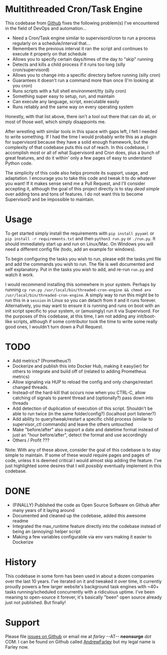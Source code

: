# Multithreaded Cron/Task Engine

This codebase from [Github](https://github.com/DevOps-Nirvana/threaded-cron-task-engine) fixes the following problem(s) I've encountered in the field of DevOps and automation...

* Need a Cron/Task engine similar to supervisord/cron to run a process regularly on a schedule/interval that...
* Remembers the previous interval it ran the script and continues to execute it properly on that schedule
* Allows you to specify certain days/times of the day to "skip" running
* Detects and kills a child process if it runs too long (silly cron/supervisord)
* Allows you to change into a specific directory before running (silly cron)
* Guarantees it doesn't run a command more than once (I'm looking at you cron)
* Runs scripts with a full shell environment/tty (silly cron)
* Something super easy to setup, run, and maintain
* Can execute any language, script, executable easily
* Runs reliably and the same way on every operating system

Honestly, with that list above, there isn't a tool out there that can do all, or most of those _well_, which simply disappoints me.

After wrestling with similar tools in this space with gaps left, I felt I needed to write something.  If I had the time I would probably write this as a plugin for supervisord because they have a solid enough framework, but the complexity of that codebase puts this out of reach.  In this codebase, I accomplish most or all of what Supervisord and Cron does, plus a bunch of great features, and do it within' only a few pages of easy to understand Python code.

The simplicity of this code also helps promote its support, usage, and adaptation.  I encourage you to take this code and tweak it to do whatever you want!  If it makes sense send me a Pull Request, and I'll consider accepting it, although the goal of this project directly is to stay _dead simple_ over adding tons and tons of features.  I do not want this to become SupervisorD and be impossible to maintain.

# Usage

To get started simply install the requirements with `pip install pyyaml` or `pip install -r requirements.txt` and then `python3 run.py` or `./run.py`.  It should immediately start up and run on Linux/Mac.  On Windows you will need a different config file (todo, add an example for windows).

To begin configuring the tasks you wish to run, please edit the tasks.yml file and add the commands you wish to run.  The file is well documented and self explanatory.  Put in the tasks you wish to add, and re-run `run.py` and watch it work.

I would recommend installing this somewhere in your system.  Perhaps by running `cp run.py /usr/local/bin/threaded-cron-engine && chmod a+x /usr/local/bin/threaded-cron-engine`.  A simply way to run this might be to run this in a `session` in Linux so you can detach from it and it runs forever.  Alternatively, you may want to ensure it is running and runs on boot with an init script specific to your system, or (amusingly) run it via Supervisord.  For the purposes of this codebase, at this time, I am not adding any init/boot-like scripts, although if some contributor took the time to write some really good ones, I wouldn't turn down a Pull Request.

# TODO

* Add metrics?  (Prometheus?)
* Dockerize and publish this into Docker Hub, making it easy(ier) for others to integrate and build off of (related to adding Prometheus metrics)
* Allow signaling via HUP to reload the config and only change/restart changed threads.
* Instead-of the hard-kill that occurs now when you CTRL-C, allow catching of signals to parent thread and (optionally?) pass down into threads
* Add detection of duplication of execution of this script.  Shouldn't be able to run twice (in the same folder/config?) (localhost port listener?)
* Add ability to query/tweak/restart a specific child process (similar to supervisor_ctl commands) and leave the others untouched
* Make "before/after" also support a date and datetime format instead of just an "hour before/after", detect the format and use accordingly
* Others / Profit ???

Note: With any of these above, consider the goal of this codebase is to stay simple to maintain.  If some of these would require pages and pages of code, unless it is deemed critical I would almost skip adding the feature.  I've just highlighted some desires that I will _possibly_ eventually implement in this codebase.

# DONE

* (FINALLY) Published the code as Open Source Software on Github after many years of it laying around
* Documented and cleaned up the codebase, added this awesome readme
* Integrated the max_runtime feature directly into the codebase instead of being an (annoying) helper script
* Making a few variables configurable via env vars making it easier to Dockerize

# History

This codebase in some form has been used in about a dozen companies over the last 10 years.  I've iterated on it and tweaked it over time, it currently proudly powers a few larger website's background task engines with ~40+ tasks running/scheduled concurrently with a ridiculous uptime.  I've been meaning to open-source it forever, it's basically "been" open source already just not published.  But finally!

# Support

Please file [issues on Github](https://github.com/DevOps-Nirvana/threaded-cron-task-engine/issues) or email me at _farley_ --AT-- **neonsurge** _dot_ COM.  I can be found on Github called [AndrewFarley](http://github.com/andrewfarley) but my legal name is Farley now.   